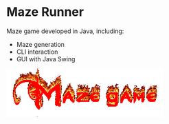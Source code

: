 # Maze Runner

Maze game developed in Java, including:

* Maze generation
* CLI interaction
* GUI with Java Swing

<img src="imagens/Title.gif"/>
